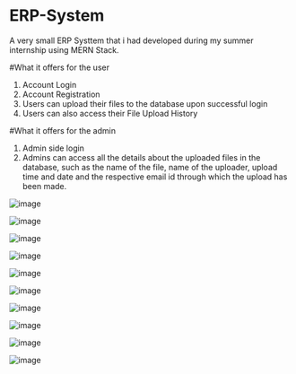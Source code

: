 # ERP-System
A very small ERP Systtem that i had developed during my summer internship using MERN Stack.

#What it offers for the user

1) Account Login
2) Account Registration
3) Users can upload their files to the database upon successful login
4) Users can also access their File Upload History

#What it offers for the admin
1) Admin side login
2) Admins can access all the details about the uploaded files in the database, such as the name of the file, name of the uploader, upload time and date and the respective email id through which the upload has been made.


![image](https://github.com/user-attachments/assets/1ac5a410-0d6d-4f8c-af8a-6c34f42d88f3)

![image](https://github.com/user-attachments/assets/3643e8a9-c6fe-4754-a8ae-bf85fc16ed57)

![image](https://github.com/user-attachments/assets/76b95eda-d8f0-4db1-b327-582b24dd8bc1)

![image](https://github.com/user-attachments/assets/dfd5a344-0584-4f77-9785-57cb6d76dd18)

![image](https://github.com/user-attachments/assets/cbf95ec6-6f58-4986-954b-f9a0e23fbc8b)

![image](https://github.com/user-attachments/assets/3d76f8ab-496d-4f2d-b7e9-1194079b3513)

![image](https://github.com/user-attachments/assets/a2f263e3-7b02-4e72-8ba0-c907120df2ef)

![image](https://github.com/user-attachments/assets/26a3a637-9f29-4a10-b4fa-5d52605c2d5d)

![image](https://github.com/user-attachments/assets/14826e53-1166-4a93-87c2-4ad6e8d15f6d)

![image](https://github.com/user-attachments/assets/7f31d665-e6a8-411f-8034-d952caab3859)







